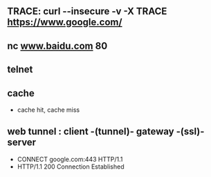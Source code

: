 ## TRACE: curl --insecure -v -X TRACE https://www.google.com/

## nc www.baidu.com 80

## telnet

## cache
* cache hit, cache miss

## web tunnel : client -(tunnel)- gateway -(ssl)- server
* CONNECT google.com:443 HTTP/1.1
* HTTP/1.1 200 Connection Established
